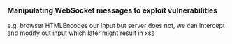### Manipulating WebSocket messages to exploit vulnerabilities
e.g. browser HTMLEncodes our input but server does not, we can intercept and modify out input which later might result in xss


